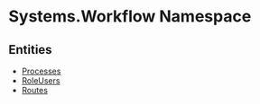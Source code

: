 ﻿---
uid: Systems.Workflow
---
# Systems.Workflow Namespace

## Entities
- [Processes](Systems.Workflow.Processes.md)  
- [RoleUsers](Systems.Workflow.RoleUsers.md)  
- [Routes](Systems.Workflow.Routes.md)  


